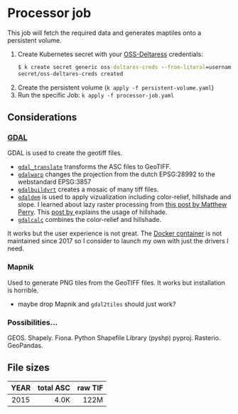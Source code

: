 # Processor job

This job will fetch the required data and generates maptiles onto a persistent volume.

1. Create Kubernetes secret with your [OSS-Deltaress](https://oss.deltares.nl) credentials:
   ```cmd
   $ k create secret generic oss-deltares-creds --from-literal=username=XXXX --from-literal=password=XXXX
   secret/oss-deltares-creds created
   ```
2. Create the persistent volume (`k apply -f persistent-volume.yaml`)
3. Run the specific Job: `k apply -f processor-job.yaml`

## Considerations

### [GDAL](https://gdal.org/index.html)

GDAL is used to create the geotiff files.

- [`gdal_translate`](https://gdal.org/programs/gdal_translate.html) transforms the ASC files to GeoTIFF.
- [`gdalwarp`](https://gdal.org/programs/gdalwarp.html) changes the projection from the dutch EPSG:28992 to the webstandard EPSG:3857
- [`gdalbuildvrt`](https://gdal.org/programs/gdalbuildvrt.html) creates a mosaic of many tiff files.
- [`gdaldem`](https://gdal.org/programs/gdaldem.html) is used to apply vizualization including color-relief, hillshade and slope. I learned about lazy raster processing from [this post by Matthew Perry](https://www.perrygeo.com/lazy-raster-processing-with-gdal-vrts.html). This [post by ](https://blog.mastermaps.com/2012/06/creating-hillshades-with-gdaldem.html) explains the usage of hillshade.
- [`gdalcalc`](https://gdal.org/programs/gdal_calc.html) combines the color-relief and hillshade.

It works but the user experience is not great. The [Docker container](https://hub.docker.com/r/geodata/gdal/) is not maintained since 2017 so I consider to launch my own with just the drivers I need.

### Mapnik

Used to generate PNG tiles from the GeoTIFF files. It works but installation is horrible.

- maybe drop Mapnik and `gdal2tiles` should just work?

### Possibilities...

GEOS.
Shapely.
Fiona.
Python Shapefile Library (pyshp)
pyproj.
Rasterio.
GeoPandas.

## File sizes

| YEAR | total ASC | raw TIF |
| :--: | --------: | ------: |
| 2015 |      4.0K |    122M |
